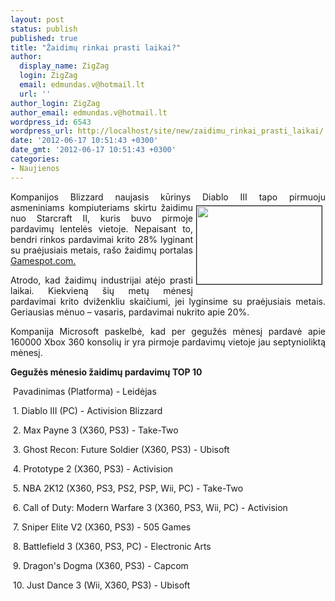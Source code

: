 ```yaml
---
layout: post
status: publish
published: true
title: "Žaidimų rinkai prasti laikai?"
author:
  display_name: ZigZag
  login: ZigZag
  email: edmundas.v@hotmail.lt
  url: ''
author_login: ZigZag
author_email: edmundas.v@hotmail.lt
wordpress_id: 6543
wordpress_url: http://localhost/site/new/zaidimu_rinkai_prasti_laikai/
date: '2012-06-17 10:51:43 +0300'
date_gmt: '2012-06-17 10:51:43 +0300'
categories:
- Naujienos
---
```

<p style="text-align: justify; ">
	<span style="text-align: justify; ">Kompanijos Blizzard naujasis kūrinys Diablo III tapo pirmuoju<img alt="" src="http://technews.lt/userfiles/wallpaper_diablo_3_08.jpg" style="border-width: 1px; border-style: solid; margin: 5px; float: right; width: 200px; height: 125px; " /> asmeniniams&nbsp;</span><span style="text-align: justify; ">kompiuteriams skirtu žaidimu nuo Starcraft II, kuris buvo pirmoje pardavimų lentelės vietoje. Nepaisant to, bendri rinkos pardavimai krito 28% lyginant su praėjusiais metais, ra&scaron;o žaidimų portalas </span><a href="http://www.gamespot.com/news/diablo-iii-cant-save-may-game-sales-6382537" style="text-align: justify; ">Gamespot.com.</a></p>
<p style="text-align: justify; ">
	Atrodo, kad žaidimų industrijai atėjo prasti laikai. Kiekvieną &scaron;ių metų mėnesį pardavimai krito dviženkliu skaičiumi, jei lyginsime su praėjusiais metais. Geriausias mėnuo &ndash; vasaris, pardavimai nukrito apie 20%. &nbsp;&nbsp;</p>
<p style="text-align: justify; ">
	Kompanija Microsoft paskelbė, kad per gegužės mėnesį pardavė apie 160000 Xbox 360 konsolių ir yra pirmoje pardavimų vietoje jau septynioliktą mėnesį.</p>
<p>
	<strong>Gegužės mėnesio žaidimų pardavimų TOP 10</strong></p>
<p>
	&nbsp;Pavadinimas (Platforma) - Leidėjas</p>
<p>
	&nbsp;1. Diablo III (PC) - Activision Blizzard</p>
<p>
	&nbsp;2. Max Payne 3 (X360, PS3) - Take-Two</p>
<p>
	&nbsp;3. Ghost Recon: Future Soldier (X360, PS3) - Ubisoft</p>
<p>
	&nbsp;4. Prototype 2 (X360, PS3) - Activision</p>
<p>
	&nbsp;5. NBA 2K12 (X360, PS3, PS2, PSP, Wii, PC) - Take-Two</p>
<p>
	&nbsp;6. Call of Duty: Modern Warfare 3 (X360, PS3, Wii, PC) - Activision</p>
<p>
	&nbsp;7. Sniper Elite V2 (X360, PS3) - 505 Games</p>
<p>
	&nbsp;8. Battlefield 3 (X360, PS3, PC) - Electronic Arts</p>
<p>
	&nbsp;9. Dragon&#39;s Dogma (X360, PS3) - Capcom</p>
<p>
	&nbsp;10. Just Dance 3 (Wii, X360, PS3) - Ubisoft</p>
